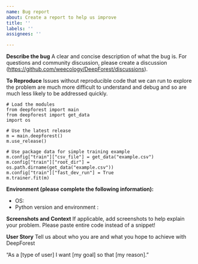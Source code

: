 ```yaml
---
name: Bug report
about: Create a report to help us improve
title: ''
labels: ''
assignees: ''

---
```


**Describe the bug**
A clear and concise description of what the bug is. For questions and community discussion, please create a discussion (https://github.com/weecology/DeepForest/discussions). 

**To Reproduce**
Issues without reproducible code that we can run to explore the problem are much more difficult to understand and debug and so are much less likely to be addressed quickly.

```
# Load the modules
from deepforest import main
from deepforest import get_data
import os

# Use the latest release
m = main.deepforest()
m.use_release()

# Use package data for simple training example
m.config["train"]["csv_file"] = get_data("example.csv") 
m.config["train"]["root_dir"] = os.path.dirname(get_data("example.csv"))
m.config["train"]["fast_dev_run"] = True    
m.trainer.fit(m)
```

**Environment (please complete the following information):**
 - OS: 
 - Python version and environment : 

**Screenshots and Context**
If applicable, add screenshots to help explain your problem. Please paste entire code instead of a snippet! 

**User Story**
Tell us about who you are and what you hope to achieve with DeepForest

“As a [type of user] I want [my goal] so that [my reason].”


